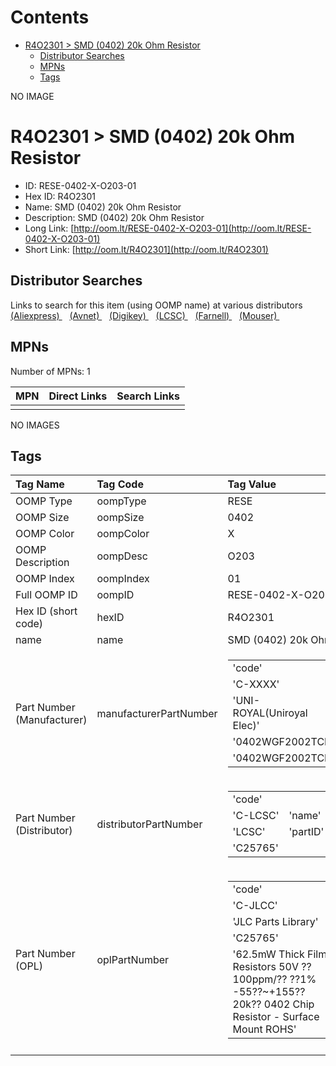 



Contents
========

* [R4O2301 > SMD (0402) 20k Ohm Resistor](#r4o2301--smd-0402-20k-ohm-resistor)
	* [Distributor Searches](#distributor-searches)
	* [MPNs](#mpns)
	* [Tags](#tags)
  
NO IMAGE  
# R4O2301 > SMD (0402) 20k Ohm Resistor

- ID: RESE-0402-X-O203-01
- Hex ID: R4O2301
- Name: SMD (0402) 20k Ohm Resistor
- Description: SMD (0402) 20k Ohm Resistor
- Long Link: [http://oom.lt/RESE-0402-X-O203-01](http://oom.lt/RESE-0402-X-O203-01)
- Short Link: [http://oom.lt/R4O2301](http://oom.lt/R4O2301)

## Distributor Searches
  
Links to search for this item (using OOMP name) at various distributors  
[(Aliexpress) ](https://www.aliexpress.com/wholesale?SearchText=1117SMD+0402+20k+Ohm+Resistor)&nbsp;&nbsp;&nbsp;[(Avnet) ](https://www.avnet.com/shop/us/search/SMD+0402+20k+Ohm+Resistor)&nbsp;&nbsp;&nbsp;[(Digikey) ](https://www.digikey.co.uk/en/products/result?s=SMD+0402+20k+Ohm+Resistor)&nbsp;&nbsp;&nbsp;[(LCSC) ](https://www.lcsc.com/search?q=SMD+0402+20k+Ohm+Resistor)&nbsp;&nbsp;&nbsp;[(Farnell) ](https://uk.farnell.com/search?st=SMD+0402+20k+Ohm+Resistor)&nbsp;&nbsp;&nbsp;[(Mouser) ](https://www.mouser.com/c/?q=SMD+0402+20k+Ohm+Resistor)&nbsp;&nbsp;&nbsp;
## MPNs
  
Number of MPNs: 1  

|MPN|Direct Links|Search Links|
| :--- | :--- | :--- |
||||
  
NO IMAGES  
## Tags
  

|Tag Name|Tag Code|Tag Value|
| :--- | :--- | :--- |
|OOMP Type|oompType|RESE|
|OOMP Size|oompSize|0402|
|OOMP Color|oompColor|X|
|OOMP Description|oompDesc|O203|
|OOMP Index|oompIndex|01|
|Full OOMP ID|oompID|RESE-0402-X-O203-01|
|Hex ID (short code)|hexID|R4O2301|
|name|name|SMD (0402) 20k Ohm Resistor|
|Part Number (Manufacturer)|manufacturerPartNumber|<table><tr><td>'code'</td></tr><tr><td> 'C-XXXX'</td><td> 'name'</td></tr><tr><td> 'UNI-ROYAL(Uniroyal Elec)'</td><td> 'partID'</td></tr><tr><td> '0402WGF2002TCE'</td><td> 'partName'</td></tr><tr><td> '0402WGF2002TCE'</td></tr></table>|
|Part Number (Distributor)|distributorPartNumber|<table><tr><td>'code'</td></tr><tr><td> 'C-LCSC'</td><td> 'name'</td></tr><tr><td> 'LCSC'</td><td> 'partID'</td></tr><tr><td> 'C25765'</td></tr></table>|
|Part Number (OPL)|oplPartNumber|<table><tr><td>'code'</td></tr><tr><td> 'C-JLCC'</td><td> 'name'</td></tr><tr><td> 'JLC Parts Library'</td><td> 'partID'</td></tr><tr><td> 'C25765'</td><td> 'partName'</td></tr><tr><td> '62.5mW Thick Film Resistors 50V ??100ppm/?? ??1% -55??~+155?? 20k?? 0402  Chip Resistor - Surface Mount ROHS'</td></tr></table>|
||||
